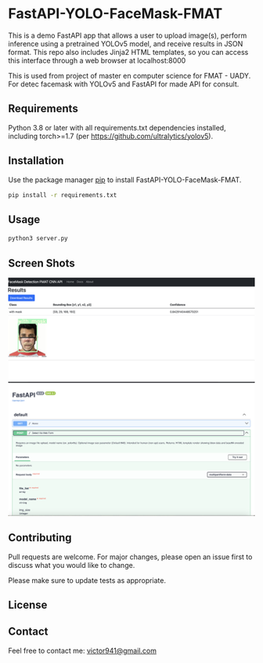 # FastAPI-YOLO-FaceMask-FMAT

This is a demo FastAPI app that allows a user to upload image(s), perform inference using a pretrained YOLOv5 model, and receive results in JSON format. This repo also includes Jinja2 HTML templates, so you can access this interface through a web browser at localhost:8000

This is used from project of master en computer science for FMAT - UADY. For detec facemask with YOLOv5 and FastAPI for made API for consult.

## Requirements
Python 3.8 or later with all requirements.txt dependencies installed, including torch>=1.7 (per https://github.com/ultralytics/yolov5).

## Installation

Use the package manager [pip](https://pip.pypa.io/en/stable/) to install FastAPI-YOLO-FaceMask-FMAT.

```bash
pip install -r requirements.txt
```

## Usage

```bash
python3 server.py
```

## Screen Shots
![screen](ss1.png)
![screen2](ss2.png)


## Contributing

Pull requests are welcome. For major changes, please open an issue first
to discuss what you would like to change.

Please make sure to update tests as appropriate.

## License


## Contact

Feel free to contact me: victor941@gmail.com